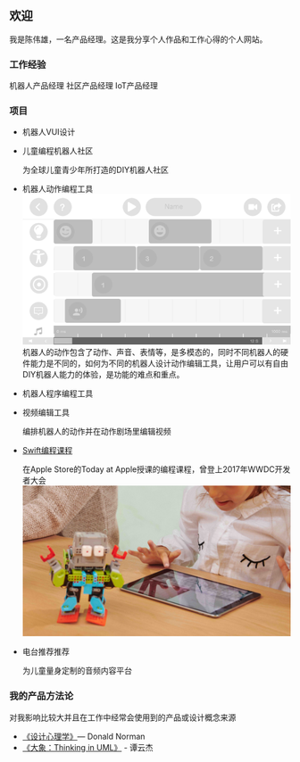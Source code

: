 ## 欢迎

我是陈伟雄，一名产品经理。这是我分享个人作品和工作心得的个人网站。

### 工作经验

机器人产品经理
社区产品经理
IoT产品经理

### 项目
- 机器人VUI设计

- 儿童编程机器人社区

    为全球儿童青少年所打造的DIY机器人社区

- 机器人动作编程工具
![JimuRobot Motion Editor](/image/motionEditor.png)
机器人的动作包含了动作、声音、表情等，是多模态的，同时不同机器人的硬件能力是不同的，如何为不同的机器人设计动作编辑工具，让用户可以有自由DIY机器人能力的体验，是功能的难点和重点。

- 机器人程序编程工具 

- 视频编辑工具

    编排机器人的动作并在动作剧场里编辑视频

- [Swift编程课程](chenwxiong.github.io/playground.md)

    在Apple Store的Today at Apple授课的编程课程，曾登上2017年WWDC开发者大会
![MeeBot Learn to Dance at Today at Apple of Apple Store](/image/playground/MeeBotLearnToDanceBanner.jpg)
- 电台推荐推荐
    
    为儿童量身定制的音频内容平台

### 我的产品方法论
对我影响比较大并且在工作中经常会使用到的产品或设计概念来源
- [《设计心理学》](https://book.douban.com/subject/1288844/)— Donald Norman
- [《大象：Thinking in UML》](https://book.douban.com/subject/10549583/) - 谭云杰

